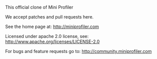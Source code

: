 This official clone of Mini Profiler

We accept patches and pull requests here. 

See the home page at: http://miniprofiler.com

Licensed under apache 2.0 license, see: http://www.apache.org/licenses/LICENSE-2.0

For bugs and feature requests go to: http://community.miniprofiler.com

